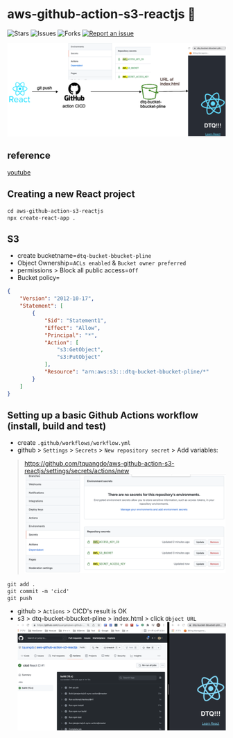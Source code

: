 # aws-github-action-s3-reactjs 🐳

![Stars](https://img.shields.io/github/stars/tquangdo/aws-github-action-s3-reactjs?color=f05340)
![Issues](https://img.shields.io/github/issues/tquangdo/aws-github-action-s3-reactjs?color=f05340)
![Forks](https://img.shields.io/github/forks/tquangdo/aws-github-action-s3-reactjs?color=f05340)
[![Report an issue](https://img.shields.io/badge/Support-Issues-green)](https://github.com/tquangdo/aws-github-action-s3-reactjs/issues/new)

![detail](screenshots/detail.png)

## reference
[youtube](https://www.youtube.com/watch?v=HVw_NZUhDKs)

## Creating a new React project
```shell
cd aws-github-action-s3-reactjs
npx create-react-app .
```

## S3
- create bucketname=`dtq-bucket-bbucket-pline`
- Object Ownership=`ACLs enabled` & `Bucket owner preferred`
- permissions > Block all public access=`Off`
- Bucket policy=
```json
{
    "Version": "2012-10-17",
    "Statement": [
        {
            "Sid": "Statement1",
            "Effect": "Allow",
            "Principal": "*",
            "Action": [
                "s3:GetObject",
                "s3:PutObject"
            ],
            "Resource": "arn:aws:s3:::dtq-bucket-bbucket-pline/*"
        }
    ]
}
```

## Setting up a basic Github Actions workflow (install, build and test)
- create `.github/workflows/workflow.yml`
- github > `Settings` > `Secrets` > `New repository secret` > Add variables:
> https://github.com/tquangdo/aws-github-action-s3-reactjs/settings/secrets/actions/new
![var](screenshots/var.png)
```shell
git add .
git commit -m 'cicd'
git push
```
- github > `Actions` > CICD's result is OK
- s3 > dtq-bucket-bbucket-pline > index.html > click `Object URL`
![res](screenshots/res.png)
